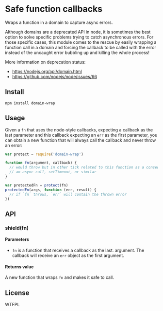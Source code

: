 # Safe function callbacks

Wraps a function in a domain to capture async errors.

Although domains are a deprecated API in node, it is sometimes the best option to solve specific problems trying to catch asynchronous errors. For those specific cases, this module comes to the rescue by easily wrapping a function call in a domain and forcing the callback to be called with the error instead of the uncaught error bubbling up and killing the whole process!

More information on deprecation status:
- https://nodejs.org/api/domain.html
- https://github.com/nodejs/node/issues/66

## Install

```
npm install domain-wrap
```

## Usage

Given a `fn` that uses the node-style callbacks, expecting a callback as the last parameter and this callback expecting an `err` as the first parameter, you can obtain a new function that will always call the callback and never throw an error:

```js
var protect = require('domain-wrap')

function fn(argument, callback) {
  // would throw but in other tick related to this function as a consequence of
  // an async call, setTimeout, or similar
}

var protectedFn = protect(fn)
protectedFn(args, function (err, result) {
  // if `fn` throws, `err` will contain the thrown error
})
```

## API

### shield(fn)

#### Parameters

* `fn` is a function that receives a callback as the last. argument. The callback will receive an `err` object as the first argument.

#### Returns value

A new function that wraps `fn` and makes it safe to call.

## License

WTFPL
